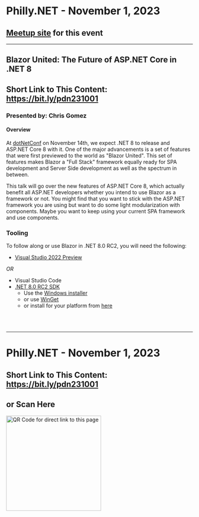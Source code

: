 # Philly.NET - November 1, 2023

## [Meetup site](https://www.meetup.com/philly-net) for this event

***

## Blazor United: The Future of ASP.NET Core in .NET 8

## Short Link to This Content: https://bit.ly/pdn231001


### Presented by: Chris Gomez

#### Overview
At [dotNetConf](https://www.dotnetconf.net/) on November 14th, we expect .NET 8 to release and ASP.NET Core 8 with it.  One of the major advancements is a set of features that were first previewed to the world as "Blazor United".  This set of features makes Blazor a "Full Stack" framework equally ready for SPA development and Server Side development as well as the spectrum in between.

This talk will go over the new features of ASP.NET Core 8, which actually benefit all ASP.NET developers whether you intend to use Blazor as a framework or not.  You might find that you want to stick with the ASP.NET framework you are using but want to do some light modularization with components.  Maybe you want to keep using your current SPA framework and use components.

### Tooling

To follow along or use Blazor in .NET 8.0 RC2, you will need the following:

- [Visual Studio 2022 Preview](https://visualstudio.microsoft.com/vs/preview/vs2022/)

*OR*

- Visual Studio Code
- [.NET 8.0 RC2 SDK](https://dotnet.microsoft.com/en-us/download/dotnet/8.0)
    - Use the [Windows installer](https://dotnet.microsoft.com/en-us/download/dotnet/8.0)
    - or use [WinGet](https://learn.microsoft.com/dotnet/core/install/windows?WT.mc_id=dotnet-35129-website#install-with-windows-package-manager-winget)
    - or install for your platform from [here](https://dotnet.microsoft.com/download/dotnet/8.0)

<br>
<br>
<hr>

# Philly.NET - November 1, 2023

## Short Link to This Content: https://bit.ly/pdn231001

## or Scan Here
<img src="images\pdn231001.png" alt="QR Code for direct link to this page" width="256"/>
